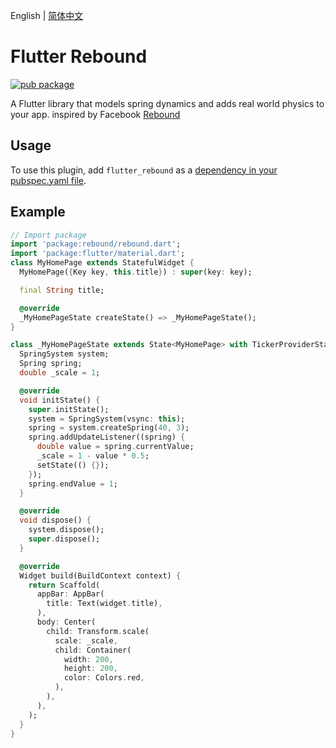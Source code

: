 English | [简体中文](./README_zh-CN.md)

# Flutter Rebound

[![pub package](https://img.shields.io/pub/v/flutter_rebound.svg)](https://pub.dartlang.org/packages/flutter_rebound)

A Flutter library that models spring dynamics and adds real world physics to your app. inspired by Facebook [Rebound](https://github.com/facebook/rebound)

## Usage
To use this plugin, add `flutter_rebound` as a [dependency in your pubspec.yaml file](https://flutter.io/platform-plugins/).


## Example

``` dart
// Import package
import 'package:rebound/rebound.dart';
import 'package:flutter/material.dart';
class MyHomePage extends StatefulWidget {
  MyHomePage({Key key, this.title}) : super(key: key);

  final String title;

  @override
  _MyHomePageState createState() => _MyHomePageState();
}

class _MyHomePageState extends State<MyHomePage> with TickerProviderStateMixin {
  SpringSystem system;
  Spring spring;
  double _scale = 1;

  @override
  void initState() {
    super.initState();
    system = SpringSystem(vsync: this);
    spring = system.createSpring(40, 3);
    spring.addUpdateListener((spring) {
      double value = spring.currentValue;
      _scale = 1 - value * 0.5;
      setState(() {});
    });
    spring.endValue = 1;
  }

  @override
  void dispose() {
    system.dispose();
    super.dispose();
  }

  @override
  Widget build(BuildContext context) {
    return Scaffold(
      appBar: AppBar(
        title: Text(widget.title),
      ),
      body: Center(
        child: Transform.scale(
          scale: _scale,
          child: Container(
            width: 200,
            height: 200,
            color: Colors.red,
          ),
        ),
      ),
    );
  }
}
```

